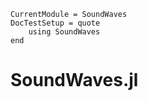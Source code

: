```@meta
CurrentModule = SoundWaves
DocTestSetup = quote
    using SoundWaves
end
```

# SoundWaves.jl

